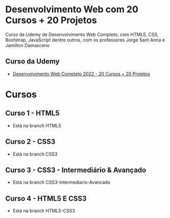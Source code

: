 # Desenvolvimento Web com 20 Cursos + 20 Projetos
Curso da Udemy de Desenvolvimento Web Completo, com HTML5, CSS, Bootstrap, JavaScript dentre outros, com os professores Jorge Sant Anna e Jamilton Damasceno


## Curso da Udemy
*  [Desenvolvimento Web Completo 2022 - 20 Cursos + 20 Projetos](https://www.udemy.com/course/web-completo/)

# Cursos

## Curso 1 - HTML5
* Está na branch HTML5

## Curso 2 - CSS3
* Está na branch CSS3

## Curso 3 - CSS3 - Intermediário & Avançado
* Está na branch CSS3-Intermediario-Avancado

## Curso 4 - HTML5 E CSS3
* Está na branch HTML5-CSS3